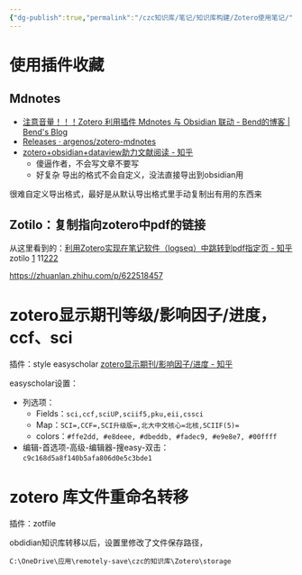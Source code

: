 ```yaml
---
{"dg-publish":true,"permalink":"/czc知识库/笔记/知识库构建/Zotero使用笔记/","dgPassFrontmatter":true,"created":"2024-06-18T17:45:22.282+08:00","updated":"2024-12-08T11:32:45.819+08:00"}
---
```




# 使用插件收藏
## Mdnotes
- [注意音量！！！Zotero 利用插件 Mdnotes 与 Obsidian 联动 - Bend的博客 | Bend's Blog](https://bend1031.github.io/2021/01/10/Zotero-uses-plug-in-Mdnotes-to-link-with-Obsidian/)
- [Releases · argenos/zotero-mdnotes](https://github.com/argenos/zotero-mdnotes/releases)
- [zotero+obsidian+dataview助力文献阅读 - 知乎](https://zhuanlan.zhihu.com/p/534027711)
	- 傻逼作者，不会写文章不要写
	- 好复杂
导出的格式不会自定义，没法直接导出到obsidian用

很难自定义导出格式，最好是从默认导出格式里手动复制出有用的东西来

## Zotilo：复制指向zotero中pdf的链接
从这里看到的：[利用Zotero实现在笔记软件（logseq）中跳转到pdf指定页 - 知乎](https://zhuanlan.zhihu.com/p/373021855)
zotilo
[1](zotero://select/library/items/M8XN7ZYB)
11[222](zotero://select/library/items/3S977E4J)

https://zhuanlan.zhihu.com/p/622518457


# zotero显示期刊等级/影响因子/进度，ccf、sci
插件：style
easyscholar
[zotero显示期刊/影响因子/进度 - 知乎](https://zhuanlan.zhihu.com/p/668106876)

easyscholar设置：
- 列选项：
	- Fields：`sci,ccf,sciUP,sciif5,pku,eii,cssci`
	- Map：`SCI=,CCF=,SCI升级版=,北大中文核心=北核,SCIIF(5)=`
	- colors：`#ffe2dd, #e8deee, #dbeddb, #fadec9, #e9e8e7, #00ffff`
- 编辑-首选项-高级-编辑器-搜easy-双击：`c9c168d5a8f140b5afa806d0e5c3bde1`



# zotero 库文件重命名转移
插件：zotfile

obdidian知识库转移以后，设置里修改了文件保存路径，
```文件路径
C:\OneDrive\应用\remotely-save\czc的知识库\Zotero\storage
```
